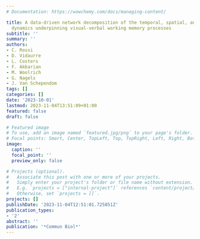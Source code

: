 ```yaml
---
# Documentation: https://wowchemy.com/docs/managing-content/

title: A data-driven network decomposition of the temporal, spatial, and spectral
  dynamics underpinning visual-verbal working memory processes
subtitle: ''
summary: ''
authors:
- C. Rossi
- D. Vidaurre
- L. Costers
- F. Akbarian
- M. Woolrich
- G. Nagels
- J. Van Schependom
tags: []
categories: []
date: '2023-10-01'
lastmod: 2023-11-04T13:51:09+01:00
featured: false
draft: false

# Featured image
# To use, add an image named `featured.jpg/png` to your page's folder.
# Focal points: Smart, Center, TopLeft, Top, TopRight, Left, Right, BottomLeft, Bottom, BottomRight.
image:
  caption: ''
  focal_point: ''
  preview_only: false

# Projects (optional).
#   Associate this post with one or more of your projects.
#   Simply enter your project's folder or file name without extension.
#   E.g. `projects = ["internal-project"]` references `content/project/deep-learning/index.md`.
#   Otherwise, set `projects = []`.
projects: []
publishDate: '2023-11-04T12:51:01.725851Z'
publication_types:
- '2'
abstract: ''
publication: '*Commun Biol*'
---
```

